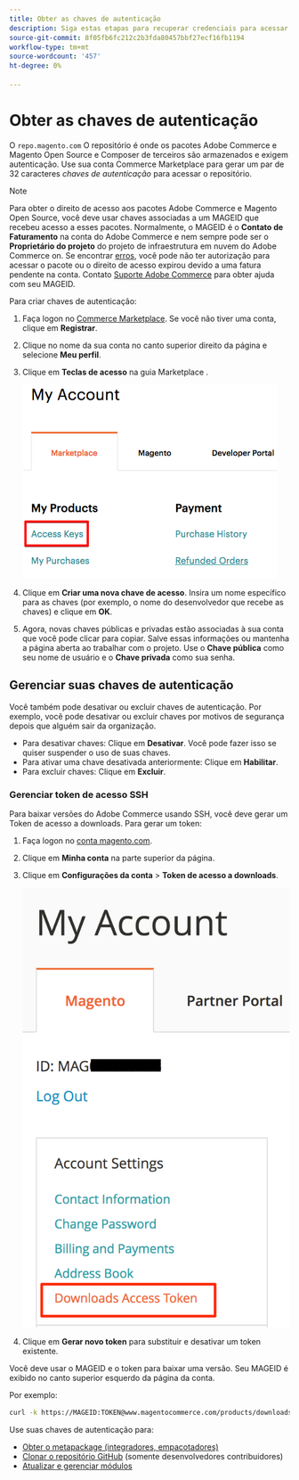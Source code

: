 ```yaml
---
title: Obter as chaves de autenticação
description: Siga estas etapas para recuperar credenciais para acessar os pacotes do Adobe Commerce e do Magento Open Source Composer no repo.magento.com.
source-git-commit: 8f05fb6fc212c2b3fda80457bbf27ecf16fb1194
workflow-type: tm+mt
source-wordcount: '457'
ht-degree: 0%

---
```



# Obter as chaves de autenticação

O `repo.magento.com` O repositório é onde os pacotes Adobe Commerce e Magento Open Source e Composer de terceiros são armazenados e exigem autenticação. Use sua conta Commerce Marketplace para gerar um par de 32 caracteres *chaves de autenticação* para acessar o repositório.

>[!NOTE]
>
>Para obter o direito de acesso aos pacotes Adobe Commerce e Magento Open Source, você deve usar chaves associadas a um MAGEID que recebeu acesso a esses pacotes. Normalmente, o MAGEID é o **Contato de Faturamento** na conta do Adobe Commerce e nem sempre pode ser o **Proprietário do projeto** do projeto de infraestrutura em nuvem do Adobe Commerce on. Se encontrar [erros](https://support.magento.com/hc/en-us/articles/360040296392), você pode não ter autorização para acessar o pacote ou o direito de acesso expirou devido a uma fatura pendente na conta. Contato [Suporte Adobe Commerce](https://support.magento.com/hc/en-us) para obter ajuda com seu MAGEID.

Para criar chaves de autenticação:

1. Faça logon no [Commerce Marketplace](https://marketplace.magento.com). Se você não tiver uma conta, clique em **Registrar**.
1. Clique no nome da sua conta no canto superior direito da página e selecione **Meu perfil**.

1. Clique em **Teclas de acesso** na guia Marketplace .

   ![Obter as chaves de acesso seguras no Commerce Marketplace](../../assets/installation/cloud_access-key.png)

1. Clique em **Criar uma nova chave de acesso**. Insira um nome específico para as chaves (por exemplo, o nome do desenvolvedor que recebe as chaves) e clique em **OK**.

1. Agora, novas chaves públicas e privadas estão associadas à sua conta que você pode clicar para copiar. Salve essas informações ou mantenha a página aberta ao trabalhar com o projeto. Use o **Chave pública** como seu nome de usuário e o **Chave privada** como sua senha.

## Gerenciar suas chaves de autenticação

Você também pode desativar ou excluir chaves de autenticação. Por exemplo, você pode desativar ou excluir chaves por motivos de segurança depois que alguém sair da organização.

* Para desativar chaves: Clique em **Desativar**. Você pode fazer isso se quiser suspender o uso de suas chaves.
* Para ativar uma chave desativada anteriormente: Clique em **Habilitar**.
* Para excluir chaves: Clique em **Excluir**.

### Gerenciar token de acesso SSH

Para baixar versões do Adobe Commerce usando SSH, você deve gerar um Token de acesso a downloads. Para gerar um token:

1. Faça logon no [conta magento.com](https://account.magento.com/customer/account/login).
1. Clique em **Minha conta** na parte superior da página.
1. Clique em **Configurações da conta** > **Token de acesso a downloads**.

   ![Acessar suas chaves](../../assets/installation/connect_keys1.png)

1. Clique em **Gerar novo token** para substituir e desativar um token existente.

Você deve usar o MAGEID e o token para baixar uma versão. Seu MAGEID é exibido no canto superior esquerdo da página da conta.

Por exemplo:

```bash
curl -k https://MAGEID:TOKEN@www.magentocommerce.com/products/downloads/info/help
```

Use suas chaves de autenticação para:

* [Obter o metapackage (integradores, empacotadores)](../composer.md)
* [Clonar o repositório GitHub](https://developer.adobe.com/commerce/contributor/guides/install/clone-repository/) (somente desenvolvedores contribuidores)
* [Atualizar e gerenciar módulos](../../upgrade/modules/upgrade.md)
